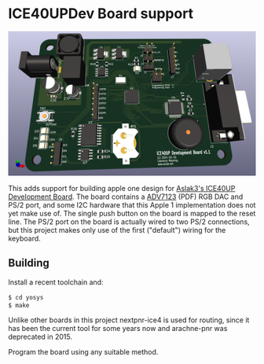 # ICE40UPDev Board support

![ICE40UPDevBoard board render](images/ICE40UPDevBoard.png)

This adds support for building apple one design for [Aslak3's ICE40UP Development Board](http://github.com/aslak3/ICE40UPDevBoard). The board contains a [ADV7123](https://www.analog.com/media/en/technical-documentation/data-sheets/ADV7123-EP.pdf) (PDF) RGB DAC and PS/2 port, and some I2C hardware that this Apple 1 implementation does not yet make use of. The single push button on the board is mapped to the reset line. The PS/2 port on the board is actually wired to two PS/2 connections, but this project makes only use of the first ("default") wiring for the keyboard.

## Building
Install a recent toolchain and:

```
$ cd yosys
$ make
```

Unlike other boards in this project nextpnr-ice4 is used for routing, since it has been the current tool for some years now and arachne-pnr was deprecated in 2015.

Program the board using any suitable method.
